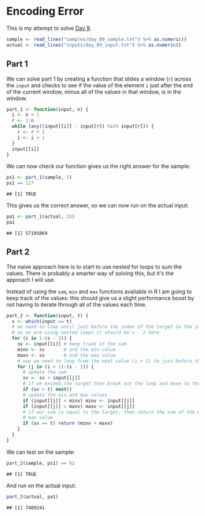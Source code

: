 # Encoding Error



This is my attempt to solve [Day 9](https://adventofcode.com/2020/day/9).


```r
sample <- read_lines("samples/day_09_sample.txt") %>% as.numeric()
actual <- read_lines("inputs/day_09_input.txt") %>% as.numeric()
```

## Part 1

We can solve part 1 by creating a function that slides a window (`r`) across the `input` and checks to see if the value
of the element `i` just after the end of the current window, minus all of the values in that window, is in the window.
  

```r
part_1 <- function(input, n) {
  i <- n + 1
  r <- 1:n
  while (any((input[[i]] - input[r]) %in% input[r])) {
    r <- r + 1
    i <- i + 1
  }
  input[[i]]
}
```

We can now check our function gives us the right answer for the sample:


```r
ps1 <- part_1(sample, 5)
ps1 == 127
```

```
## [1] TRUE
```

This gives us the correct answer, so we can now run on the actual input:


```r
pa1 <- part_1(actual, 25)
pa1
```

```
## [1] 57195069
```

## Part 2

The naive approach here is to start to use nested for loops to sum the values. There is probably a smarter way of
solving this, but it's the approach I will use.

Instead of using the `sum`, `min` and `max` functions available in R I am going to keep track of the values: this should
give us a slight performance boost by not having to iterate through all of the values each time.


```r
part_2 <- function(input, t) {
  s <- which(input == t)
  # we need to loop until just before the index of the target in the input
  # as we are using nested loops it should be s - 2 here
  for (i in 1:(s - 2)) {
    sv <- input[[i]] # keep track of the sum
    minv <- sv       # and the min value
    maxv <- sv       # and the max value
    # now we need to loop from the next value (i + 1) to just before the target
    for (j in (i + 1):(s - 1)) {
      # update the sum
      sv <- sv + input[[j]]
      # if we exceed the target then break out the loop and move to the next i
      if (sv > t) next()
      # update the min and max values
      if (input[[j]] < minv) minv <- input[[j]]
      if (input[[j]] > maxv) maxv <- input[[j]]
      # if our sum is equal to the target, then return the sum of the min and
      # max value
      if (sv == t) return (minv + maxv)
    }
  }
}
```

We can test on the sample:


```r
part_2(sample, ps1) == 62
```

```
## [1] TRUE
```

And run on the actual input:


```r
part_2(actual, pa1)
```

```
## [1] 7409241
```
